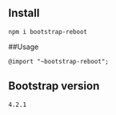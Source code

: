 ## Install

    npm i bootstrap-reboot


##Usage

    @import "~bootstrap-reboot";


## Bootstrap version

    4.2.1
